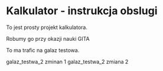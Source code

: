 # Kalkulator - instrukcja obslugi

To jest prosty projekt kalkulatora.

Robumy go przy okazji nauki GITA

To ma trafic na galaz testowa.

galaz_testwa_2 zminan 1
galaz_testwa_2 zmiana 2